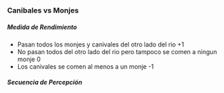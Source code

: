### Canibales vs Monjes

##### Medida de Rendimiento
* Pasan todos los monjes y canivales del otro lado del rio +1
* No pasan todos del otro lado del rio pero tampoco se comen a ningun monje 0
* Los canivales se comen al menos a un monje -1

##### Secuencia de Percepción